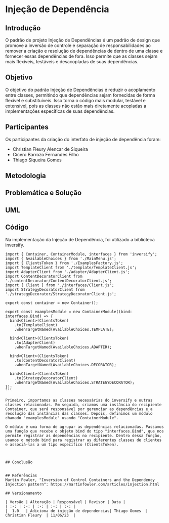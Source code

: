 # Injeção de Dependência

## Introdução
O padrão de projeto Injeção de Dependências é um padrão de design que promove a inversão de controle e separação de responsabilidades ao remover a criação e resolução de dependências de dentro de uma classe e fornecer essas dependências de fora. Isso permite que as classes sejam mais flexíveis, testáveis e desacopladas de suas dependências.

## Objetivo
O objetivo do padrão Injeção de Dependências é reduzir o acoplamento entre classes, permitindo que dependências sejam fornecidas de forma flexível e substituíveis. Isso torna o código mais modular, testável e extensível, pois as classes não estão mais diretamente acopladas a implementações específicas de suas dependências.


## Participantes
Os participantes da criação do interfato de injeção de dependência foram:

- Christian Fleury Alencar de Siqueira
- Cícero Barrozo Fernandes Filho
- Thiago Siqueira Gomes

## Metodologia



## Problemática e Solução



## UML



## Código
Na implementação da Injeção de Dependência, foi utilizado a biblioteca inversify.

````
import { Container, ContainerModule, interfaces } from 'inversify';
import { AvailableChoices } from './MainMenu.js';
import { ClientsToken } from './ExamplesFactory.js';
import TemplateClient from './template/TemplateClient.js';
import AdapterClient from './adapter/AdapterClient.js';
import ContentDecoratorClient from './contentDecorator/ContentDecoratorClient.js';
import { Client } from './interfaces/Client.js';
import StrategyDecoratorClient from './strategyDecorator/StrategyDecoratorClient.js';

export const container = new Container();

export const examplesModule = new ContainerModule((bind: interfaces.Bind) => {
  bind<Client>(ClientsToken)
    .to(TemplateClient)
    .whenTargetNamed(AvailableChoices.TEMPLATE);

  bind<Client>(ClientsToken)
    .to(AdapterClient)
    .whenTargetNamed(AvailableChoices.ADAPTER);

  bind<Client>(ClientsToken)
    .to(ContentDecoratorClient)
    .whenTargetNamed(AvailableChoices.DECORATOR);

  bind<Client>(ClientsToken)
    .to(StrategyDecoratorClient)
    .whenTargetNamed(AvailableChoices.STRATEGYDECORATOR);
});
```

Primeiro, importamos as classes necessárias do inversify e outras classes relacionadas. Em seguida, criamos uma instância do recipiente Container, que será responsável por gerenciar as dependências e a resolução das instâncias das classes. Depois, definimos um módulo chamado "examplesModule" usando "ContainerModule". 

O módulo é uma forma de agrupar as dependências relacionadas. Passamos uma função que recebe o objeto bind do tipo "interfaces.Bind", que nos permite registrar as dependências no recipiente. Dentro dessa função, usamos o método bind para registrar as diferentes classes de clientes e associá-las a um tipo específico (ClientsToken).



## Conclusão


## Referências
Martin Fowler, "Inversion of Control Containers and the Dependency Injection pattern": https://martinfowler.com/articles/injection.html

## Versionamento

| Versão | Alteração | Responsável | Revisor | Data |
| :-: | :-: | :-: | :-: | :-: |
|  1.0   | Adiciona de injeção de dependencias| Thiago Gomes  |  Christian Fleury  | 11/06/23  |